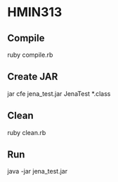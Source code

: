 # HMIN313

## Compile

   ruby compile.rb

## Create JAR

   jar cfe jena_test.jar JenaTest *.class

## Clean
   
   ruby clean.rb

## Run

   java -jar jena_test.jar